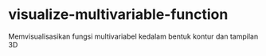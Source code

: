 # visualize-multivariable-function
Memvisualisasikan fungsi multivariabel kedalam bentuk kontur dan tampilan 3D
